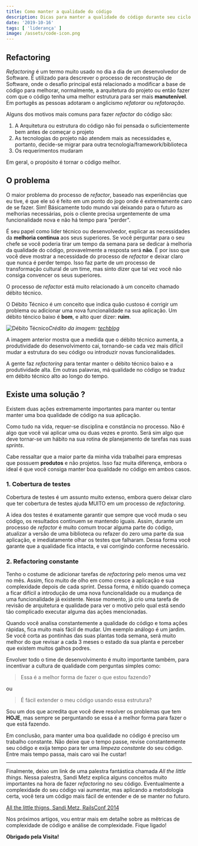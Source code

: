 ```yaml
---
title: Como manter a qualidade do código
description: Dicas para manter a qualidade do código durante seu ciclo de vida
date: '2019-10-16'
tags: [ 'liderança' ]
image: /assets/code-icon.png
---
```


## Refactoring

*Refactoring* é um termo muito usado no dia a dia de um desenvolvedor de Software. É utilizado para descrever o processo de reconstrução de Software, onde o desafio principal está relacionado a modificar a base de código para melhorar, normalmente, a arquitetura do projeto ou então fazer com que o código tenha uma melhor estrutura para ser mais **manutenível**. Em portugês as pessoas adotaram o anglicismo *refatorar* ou *refatoração*.

Alguns dos motivos mais comuns para fazer *refactor* do código são:

1. A Arquitetura ou estrutura do código não foi pensada o suficientemente bem antes de começar o projeto
2. As tecnologias do projeto não atendem mais as necessidades e, portanto, decide-se migrar para outra tecnologia/framework/biblioteca
3. Os requerimentos mudaram

Em geral, o propósito é tornar o código melhor.

## O problema

O maior problema do processo de *refactor*, baseado nas experiências que eu tive, é que ele só é feito em um ponto do jogo onde é extremamente caro de se fazer. Sim! Básicamente todo mundo vai deixando para o futuro as melhorias necessárias, pois o cliente precisa urgentemente de uma funcionalidade nova e não há tempo para "perder".

É seu papel como lider técnico ou desenvolvedor, explicar as necessidades da **melhoria continua** aos seus superiores. Se você perguntar para o seu chefe se você poderia tirar um tempo da semana para se dedicar à melhoria da qualidade do código, provavelmente a resposta será **não**. É por isso que você deve mostrar a necessidade do processo de *refactor* e deixar claro que nunca é perder tempo. Isso faz parte de um processo de transformação cultural de um time, mas sinto dizer que tal vez você não consiga convencer os seus superiores.

O processo de *refactor* está muito relacionado à um conceito chamado débito técnico.

O Débito Técnico é um conceito que indica quão custoso é corrigir um problema ou adicionar uma nova funcionalidade na sua aplicação. Um débito téncico baixo é **bom**, e alto quer dizer: **ruim**.

![Débito Técnico](/assets/technical_debt.png)*Crédito da imagem: [techblog](http://techblog.kuka-atx.com/index.php/2017/03/08/its-never-too-early-to-do-the-right-thing/)*

A imagem anterior mostra que a medida que o débito técnico aumenta, a produtividade do desenvolvimento cai, tornando-se cada vez mais difícil mudar a estrutura do seu código ou introduzir novas funcionalidades.

A gente faz *refactoring* para tentar manter o débito técnico baixo e a produtividade alta. Em outras palavras, má qualidade no código se traduz em débito técnico alto ao longo do tempo.

## Existe uma solução ?

Existem duas ações extremamente importantes para manter ou tentar manter uma boa qualidade de código na sua aplicação.

Como tudo na vida, requer-se disciplina e constância no processo. Não é algo que você vai aplicar uma ou duas vezes e pronto. Será sim algo que deve tornar-se um hábito na sua rotina de planejamento de tarefas nas suas *sprints*.

Cabe ressaltar que a maior parte da minha vida trabalhei para empresas que possuem **produtos** e não projetos. Isso faz muita diferença, embora o ideal é que você consiga manter boa qualidade no código em ambos casos.

### 1. Cobertura de testes

Cobertura de testes é um assunto muito extenso, embora quero deixar claro que ter cobertura de testes ajuda MUITO em um processo de *refactoring*.

A idea dos testes é exatamente garantir que sempre que você muda o seu código, os resultados continuem se mantendo iguais. Assim, durante um processo de *refactor* é muito comum trocar alguma parte do código, atualizar a versão de uma biblioteca ou refazer do zero uma parte da sua aplicação, e imediatamente olhar os testes que falharam. Dessa forma você garante que a qualidade fica intacta, e vai corrigindo conforme necessário.

### 2. Refactoring constante

Tenho o costume de adicionar tarefas de *refactoring* pelo menos uma vez no mês. Assim, fico muito de olho em como cresce a aplicação e sua complexidade depois de cada sprint. Dessa forma, é nítido quando começa a ficar difícil a introdução de uma nova funcionalidade ou a mudança de uma funcionalidade já existente. Nesse momento, já crio uma tarefa de revisão de arquitetura e qualidade para ver o motivo pelo qual está sendo tão complicado executar alguma das ações mencionadas.

Quando você analisa constantemente a qualidade do código e toma ações rápidas, fica muito mais fácil de mudar. Um exemplo análogo é um jardim. Se você corta as pontinhas das suas plantas toda semana, será muito melhor do que revisar a cada 3 meses o estado da sua planta e perceber que existem muitos galhos podres.

Envolver todo o time de desenvolvimento é muito importante também, para incentivar a cultura de qualidade com perguntas simples como:

> Essa é a melhor forma de fazer o que estou fazendo?

ou

> É fácil extender o meu código usando essa estrutura?

Sou um dos que acredita que você deve resolver os problemas que tem **HOJE**, mas sempre se perguntando se essa é a melhor forma para fazer o que está fazendo.

Em conclusão, para manter uma boa qualidade no código é preciso um trabalho constante. Não deixe que o tempo passe, revise constantemente seu código e exija tempo para ter uma *limpeza constante* do seu código. Entre mais tempo passa, mais caro vai lhe custar!

---------

Finalmente, deixo um link de uma palestra fantástica chamada *All the little things*. Nessa palestra, Sandi Metz explica alguns conceitos muito importantes na hora de fazer *refactoring* no seu código. Eventualmente a complexidade do seu código vai aumentar, mas aplicando a metodologia certa, você tera um código mais fácil de entender e de se manter no futuro.

[All the little thigns, Sandi Metz, RailsConf 2014](https://youtube.com/watch?v=8bZh5LMaSmE)

Nos próximos artigos, vou entrar mais em detalhe sobre as mêtricas de complexidade de código e análise de complexidade. Fique ligado!

**Obrigado pela Visita!**
